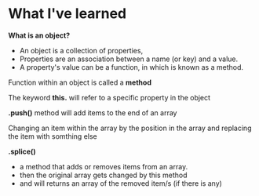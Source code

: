 # What I've learned

**What is an object?**
- An object is a collection of properties,
- Properties are an association between a name (or key) and a value.
- A property's value can be a function, in which is known as a method. 

Function within an object is called a **method**

The keyword **this.** will refer to a specific property in the object

**.push()** method will add items to the end of an array
 
Changing an item within the array by the position in the array and replacing the item with somthing else
 
**.splice()** 
- a method that adds or removes items from an array. 
- then the original array gets changed by this method 
- and will returns an array of the removed item/s (if there is any)
